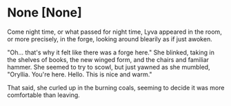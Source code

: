 # None [None]
Come night time, or what passed for night time, Lyva appeared in the room, or more precisely, in the forge, looking around blearily as if just awoken.    

"Oh... that's why it felt like there was a forge here." She blinked, taking in the shelves of books, the new winged form, and the chairs and familiar hammer. She seemed to try to scowl, but just yawned as she mumbled, "Oryllia. You're here. Hello. This is nice and warm."     

That said, she curled up in the burning coals, seeming to decide it was more comfortable than leaving.
